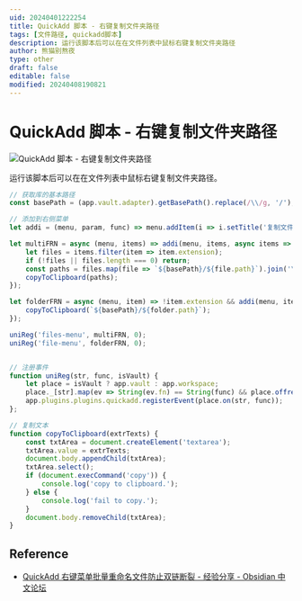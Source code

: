 ```yaml
---
uid: 20240401222254
title: QuickAdd 脚本 - 右键复制文件夹路径
tags: [文件路径, quickadd脚本]
description: 运行该脚本后可以在在文件列表中鼠标右键复制文件夹路径
author: 熊猫别熬夜
type: other
draft: false
editable: false
modified: 20240408190821
---
```


# QuickAdd 脚本 - 右键复制文件夹路径

![QuickAdd 脚本 - 右键复制文件夹路径](https://cdn.pkmer.cn/images/202404012223317.png!pkmer)

运行该脚本后可以在在文件列表中鼠标右键复制文件夹路径。

```js
// 获取库的基本路径
const basePath = (app.vault.adapter).getBasePath().replace(/\\/g, '/');

// 添加到右侧菜单
let addi = (menu, param, func) => menu.addItem(i => i.setTitle('复制文件夹/多个文件路径').setIcon('percent').onClick(async () => await func(param)));

let multiFRN = async (menu, items) => addi(menu, items, async items => {
    let files = items.filter(item => item.extension);
    if (!files || files.length === 0) return;
    const paths = files.map(file => `${basePath}/${file.path}`).join('\n');
    copyToClipboard(paths);
});

let folderFRN = async (menu, item) => !item.extension && addi(menu, item, async folder => {
    copyToClipboard(`${basePath}/${folder.path}`);
});

uniReg('files-menu', multiFRN, 0);
uniReg('file-menu', folderFRN, 0);


// 注册事件
function uniReg(str, func, isVault) {
    let place = isVault ? app.vault : app.workspace;
    place._[str].map(ev => String(ev.fn) == String(func) && place.offref(ev));
    app.plugins.plugins.quickadd.registerEvent(place.on(str, func));
};

// 复制文本
function copyToClipboard(extrTexts) {
    const txtArea = document.createElement('textarea');
    txtArea.value = extrTexts;
    document.body.appendChild(txtArea);
    txtArea.select();
    if (document.execCommand('copy')) {
        console.log('copy to clipboard.');
    } else {
        console.log('fail to copy.');
    }
    document.body.removeChild(txtArea);
}
```

## Reference

- [QuickAdd 右键菜单批量重命名文件防止双链断裂 - 经验分享 - Obsidian 中文论坛](https://forum-zh.obsidian.md/t/topic/30232)